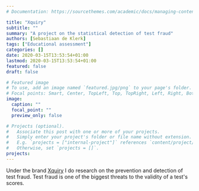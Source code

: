 ```yaml
---
# Documentation: https://sourcethemes.com/academic/docs/managing-content/

title: "Xquiry"
subtitle: ""
summary: "A project on the statistical detection of test fraud"
authors: [Sebastiaan de Klerk]
tags: ["Educational assessment"]
categories: []
date: 2020-03-15T13:53:54+01:00
lastmod: 2020-03-15T13:53:54+01:00
featured: false
draft: false

# Featured image
# To use, add an image named `featured.jpg/png` to your page's folder.
# Focal points: Smart, Center, TopLeft, Top, TopRight, Left, Right, BottomLeft, Bottom, BottomRight.
image:
  caption: ""
  focal_point: ""
  preview_only: false

# Projects (optional).
#   Associate this post with one or more of your projects.
#   Simply enter your project's folder or file name without extension.
#   E.g. `projects = ["internal-project"]` references `content/project/deep-learning/index.md`.
#   Otherwise, set `projects = []`.
projects:
---
```


Under the brand [Xquiry](https://www.xquiry.com) I do research on the prevention and detection of test fraud. Test fraud
is one of the biggest threats to the validity of a test's scores.
